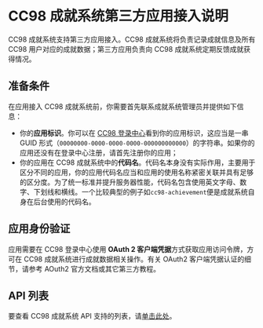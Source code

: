# CC98 成就系统第三方应用接入说明

CC98 成就系统支持第三方应用接入。CC98 成就系统将负责记录成就信息及所有 CC98 用户对应的成就数据；第三方应用负责向 CC98 成就系统定期反馈成就获得情况。

## 准备条件

在应用接入 CC98 成就系统前，你需要首先联系成就系统管理员并提供如下信息：

- 你的**应用标识**。你可以在 [CC98 登录中心](https://openid.cc98.org)看到你的应用标识，这应当是一串 GUID 形式（`00000000-0000-0000-0000-000000000000`）的字符串。如果你的应用还没有在登录中心注册，请首先注册你的应用；
- 你的应用在 CC98 成就系统中的**代码名**。代码名本身没有实际作用，主要用于区分不同的应用，你的应用代码名应当和应用的使用名称紧密关联并具有足够的区分度。为了统一标准并提升服务器性能，代码名包含使用英文字母、数字、下划线和横线。一个比较典型的例子如`cc98-achievement`便是成就系统自身在后台使用的代码名。

## 应用身份验证

应用需要在 CC98 登录中心使用 **OAuth 2 客户端凭据**方式获取应用访问令牌，方可在 CC98 成就系统进行成就数据相关操作。有关 OAuth2 客户端凭据认证的细节，请参考 AOuth2 官方文档或其它第三方教程。

## API 列表

要查看 CC98 成就系统 API 支持的列表，请[单击此处](https://achievement.cc98.org/swagger/index.html)。
